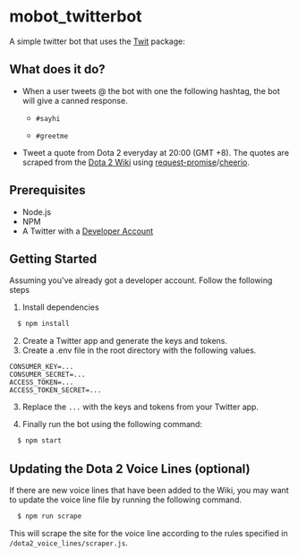 # mobot_twitterbot

A simple twitter bot that uses the [Twit](https://github.com/ttezel/twit) package:

## What does it do?

* When a user tweets @ the bot with one the following hashtag, the bot will give a canned response.

  * `#sayhi`

  * `#greetme`

* Tweet a quote from Dota 2 everyday at 20:00 (GMT +8). The quotes are scraped from the [Dota 2 Wiki](https://dota2.gamepedia.com/Dota_2_Wiki) using [request-promise](https://github.com/request/request-promise)/[cheerio](https://github.com/cheeriojs/cheerio).

## Prerequisites

* Node.js
* NPM
* A Twitter with a [Developer Account](https://developer.twitter.com/)

## Getting Started
Assuming you've already got a developer account. Follow the following steps

1. Install dependencies

```bash
  $ npm install
```
2. Create a Twitter app and generate the keys and tokens.
2. Create a .env file in the root directory with the following values.

```env
CONSUMER_KEY=...
CONSUMER_SECRET=...
ACCESS_TOKEN=...
ACCESS_TOKEN_SECRET=...
```
3. Replace the `...` with the keys and tokens from your Twitter app.

3. Finally run the bot using the following command:

```bash
  $ npm start
```

## Updating the Dota 2 Voice Lines (optional)

If there are new voice lines that have been added to the Wiki, you may want to update the voice line file by running the following command.

```bash
  $ npm run scrape
```

This will scrape the site for the voice line according to the rules specified in `/dota2_voice_lines/scraper.js`.